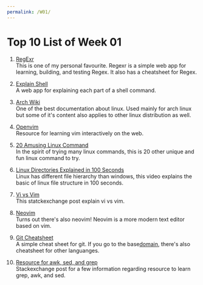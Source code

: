 ```yaml
---
permalink: /W01/
---
```


# Top 10 List of Week 01

1. [RegExr](https://regexr.com/)  
    This is one of my personal favourite. Regexr is a simple web app for learning, building, and testing Regex. It also has a cheatsheet for Regex.

2. [Explain Shell](https://explainshell.com/)  
    A web app for explaining each part of a shell command.

3. [Arch Wiki](https://duckduckgo.com/?t=ffab&q=archwiki)  
    One of the best documentation about linux. Used mainly for arch linux but some of it's content also applies to other linux distribution as well.

4. [Openvim](https://www.openvim.com/)  
    Resource for learning vim interactively on the web.

5. [20 Amusing Linux Command](https://www.binarytides.com/linux-fun-commands/)  
    In the spirit of trying many linux commands, this is 20 other unique and fun linux command to try.

6. [Linux Directories Explained in 100 Seconds](https://www.youtube.com/watch?v=42iQKuQodW4)  
    Linux has different file hierarchy than windows, this video explains the basic of linux file structure in 100 seconds.

7. [Vi vs Vim](https://unix.stackexchange.com/questions/61021/vi-vs-vim-or-is-there-any-reason-why-i-would-ever-want-to-use-vi)  
    This statckexchange post explain vi vs vim.

8. [Neovim](https://neovim.io/)  
    Turns out there's also neovim! Neovim is a more modern text editor based on vim.

9. [Git Cheatsheet](https://overapi.com/git)  
    A simple cheat sheet for git. If you go to the base[domain](https://overapi.com), there's also cheatsheet for other languanges.

10. [Resource for awk, sed, and grep](https://unix.stackexchange.com/questions/2434/is-there-a-basic-tutorial-for-grep-awk-and-sed)  
    Stackexchange post for a few information regarding resource to learn grep, awk, and sed.
